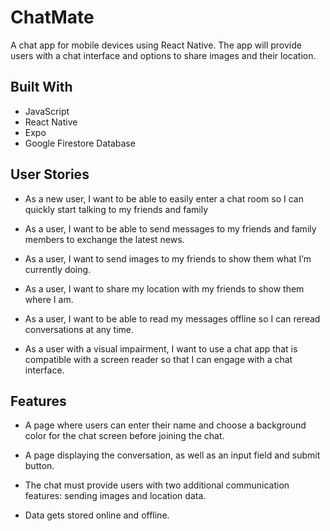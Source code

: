 # ChatMate

A chat app for mobile devices using React Native. The app will
provide users with a chat interface and options to share images and their
location.

## Built With

- JavaScript
- React Native
- Expo
- Google Firestore Database

## User Stories

- As a new user, I want to be able to easily enter a chat room so I can quickly start talking to my
friends and family

- As a user, I want to be able to send messages to my friends and family members to exchange
the latest news.

- As a user, I want to send images to my friends to show them what I’m currently doing.

- As a user, I want to share my location with my friends to show them where I am.

- As a user, I want to be able 
to read my messages offline so I can reread conversations at any
time.

- As a user with a visual impairment, I want to use a chat app that is compatible with a screen
reader so that I can engage with a chat interface.


## Features

- A page where users can enter their name and choose a background color for the chat screen
before joining the chat.

- A page displaying the conversation, as well as an input field and submit button.

- The chat must provide users with two additional communication features: sending images
and location data.

- Data gets stored online and offline.
